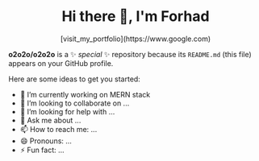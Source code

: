 <div align="center">
 
<h1>Hi there 👋, I'm Forhad </h1>
<p>[visit_my_portfolio](https://www.google.com)<p>
 </div>

**o2o2o/o2o2o** is a ✨ _special_ ✨ repository because its `README.md` (this file) appears on your GitHub profile.

Here are some ideas to get you started:

- 🔭 I’m currently working on MERN stack 
- 👯 I’m looking to collaborate on ...
- 🤔 I’m looking for help with ...
- 💬 Ask me about ...
- 📫 How to reach me: ...
- 😄 Pronouns: ...
- ⚡ Fun fact: ...

